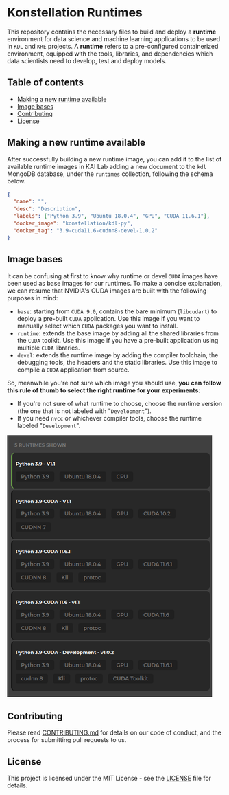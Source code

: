 # Konstellation Runtimes

This repository contains the necessary files to build and deploy a **runtime** environment for data science and machine learning applications to be used in `KDL` and `KRE` projects. A **runtime** refers to a pre-configured containerized environment, equipped with the tools, libraries, and dependencies which data scientists need to develop, test and deploy models.

## Table of contents

<!-- START doctoc generated TOC please keep comment here to allow auto update -->
<!-- DON'T EDIT THIS SECTION, INSTEAD RE-RUN doctoc TO UPDATE -->

- [Making a new runtime available](#making-a-new-runtime-available)
- [Image bases](#image-bases)
- [Contributing](#contributing)
- [License](#license)

<!-- END doctoc generated TOC please keep comment here to allow auto update -->

## Making a new runtime available

After successfully building a new runtime image, you can add it to the list of available runtime images in KAI Lab adding a new document to the `kdl` MongoDB database, under the `runtimes` collection, following the schema below.

```json
{
  "name": "",
  "desc": "Description",
  "labels": ["Python 3.9", "Ubuntu 18.0.4", "GPU", "CUDA 11.6.1"],
  "docker_image": "konstellation/kdl-py",
  "docker_tag": "3.9-cuda11.6-cudnn8-devel-1.0.2"
}
```

## Image bases

It can be confusing at first to know why runtime or devel `CUDA` images have been used as base images for our runtimes. To make a concise explanation, we can resume that NVIDIA's CUDA images are built with the following purposes in mind:

- `base`: starting from `CUDA 9.0`, contains the bare minimum (`libcudart`) to deploy a pre-built `CUDA` application. Use this image if you want to manually select which `CUDA` packages you want to install.
- `runtime`: extends the base image by adding all the shared libraries from the `CUDA` toolkit. Use this image if you have a pre-built application using multiple `CUDA` libraries.
- `devel`: extends the runtime image by adding the compiler toolchain, the debugging tools, the headers and the static libraries. Use this image to compile a `CUDA` application from source.

So, meanwhile you're not sure which image you should use, **you can follow this rule of thumb to select the right runtime for your experiments**:

- If you're not sure of what runtime to choose, choose the runtime version (the one that is not labeled with "`Development`").
- If you need `nvcc` or whichever compiler tools, choose the runtime labeled "`Development`".

![runtimes-schreenshot](./assets/runtimes-screenshot.png)

## Contributing

Please read [CONTRIBUTING.md](CONTRIBUTING.md) for details on our code of conduct, and the process for submitting pull requests to us.

## License

This project is licensed under the MIT License - see the [LICENSE](LICENSE) file for details.
